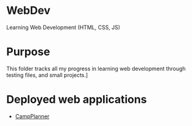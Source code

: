 # WebDev
Learning Web Development (HTML, CSS, JS)


# Purpose
This folder tracks all my progress in learning web development through testing files, and small projects.]

# Deployed web applications
* [CampPlanner](https://afternoon-fortress-92189.herokuapp.com)
